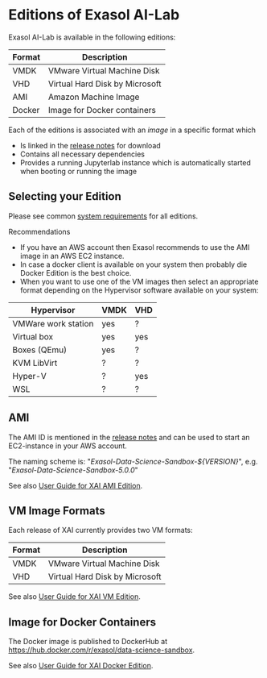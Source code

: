 # Editions of Exasol AI-Lab

Exasol AI-Lab is available in the following editions:

| Format | Description                    |
|--------|--------------------------------|
| VMDK   | VMware Virtual Machine Disk    |
| VHD    | Virtual Hard Disk by Microsoft |
| AMI    | Amazon Machine Image           |
| Docker | Image for Docker containers    |

Each of the editions is associated with an _image_ in a specific format which
* Is linked in the [release notes](https://github.com/exasol/data-science-sandbox/releases/latest) for download
* Contains all necessary dependencies
* Provides a running Jupyterlab instance which is automatically started when booting or running the image

## Selecting your Edition

Please see common [system requirements](user_guide.md#system-requirements) for all editions.

Recommendations
* If you have an AWS account then Exasol recommends to use the AMI image in an AWS EC2 instance.
* In case a docker client is available on your system then probably die Docker Edition is the best choice.
* When you want to use one of the VM images then select an appropriate format depending on the Hypervisor software available on your system:

| Hypervisor      | VMDK | VHD |
|-----------------|------|-----|
| VMWare work station | yes  | ?   |
| Virtual box     | yes  | yes |
| Boxes (QEmu)    | yes  | ?   |
| KVM LibVirt    | ?    | ?   |
| Hyper-V         | ?    | yes |
| WSL             | ?    | ?   |

## AMI

The AMI ID is mentioned in the [release notes](https://github.com/exasol/data-science-sandbox/releases/latest) and can be used to start an EC2-instance in your AWS account.

The naming scheme is: "_Exasol-Data-Science-Sandbox-${VERSION}_", e.g. "_Exasol-Data-Science-Sandbox-5.0.0_"

See also [User Guide for XAI AMI Edition](ami_usage.md).

## VM Image Formats

Each release of XAI currently provides two VM formats:

| Format     | Description                    |
| -----------|--------------------------------|
| VMDK       | VMware Virtual Machine Disk    |
| VHD        | Virtual Hard Disk by Microsoft |

See also [User Guide for XAI VM Edition](vm_usage.md).

## Image for Docker Containers

The Docker image is published to DockerHub at https://hub.docker.com/r/exasol/data-science-sandbox.

See also [User Guide for XAI Docker Edition](docker/docker_usage.md).
